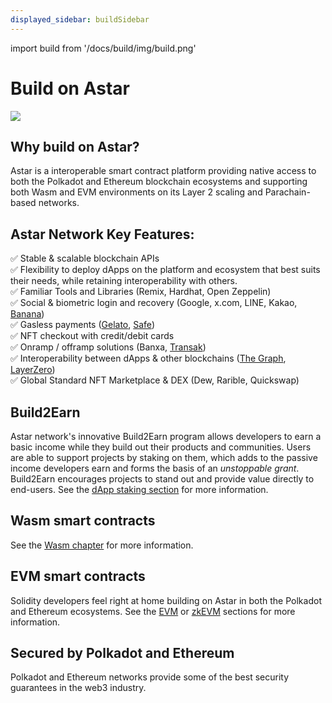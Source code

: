 ```yaml
---
displayed_sidebar: buildSidebar
---
```


import build from '/docs/build/img/build.png'

# Build on Astar

<div style={{textAlign: 'center'}}>
  <img src={build} caption="Documentation of all the resources builders need in order to start testing, deploying and interacting with smart contracts on the Astar network" style={{width: 1200}} />
  </div>

## Why build on Astar?

Astar is a interoperable smart contract platform providing native access to both the Polkadot and Ethereum blockchain ecosystems and supporting both Wasm and EVM environments on its Layer 2 scaling and Parachain-based networks.

## Astar Network Key Features:

✅ Stable & scalable blockchain APIs <br/>
✅ Flexibility to deploy dApps on the platform and ecosystem that best suits their needs, while retaining interoperability with others. <br/>
✅ Familiar Tools and Libraries (Remix, Hardhat, Open Zeppelin) <br/>
✅ Social & biometric login and recovery (Google, x.com, LINE, Kakao, [Banana](/docs/build/integrations/account-abstraction/banana/)) <br/>
✅ Gasless payments ([Gelato](/docs/build/zkEVM/integrations/account-abstraction/relayers/gelato-relay), [Safe](/docs/build/zkEVM/integrations/account-abstraction/safe--aa/))<br/>
✅ NFT checkout with credit/debit cards <br/>
✅ Onramp / offramp solutions (Banxa, [Transak](/docs/build/integrations/wallets/transak)) <br/>
✅ Interoperability between dApps & other blockchains ([The Graph](/docs/build/integrations/indexers/thegraph), [LayerZero](/docs/build/zkEVM/integrations/bridges-relays/AstarEVM-zkEVM)) <br/>
✅ Global Standard NFT Marketplace & DEX (Dew, Rarible, Quickswap) <br/>

## Build2Earn

Astar network's innovative Build2Earn program allows developers to earn a basic income while they build out their products and communities. Users are able to support projects by staking on them, which adds to the passive income developers earn and forms the basis of an _unstoppable grant_. Build2Earn encourages projects to stand out and provide value directly to end-users. See the [dApp staking section](/docs/use/dapp-staking/) for more information.

## Wasm smart contracts

See the [Wasm chapter](/docs/build/wasm) for more information.

## EVM smart contracts

Solidity developers feel right at home building on Astar in both the Polkadot and Ethereum ecosystems. See the [EVM](/docs/build/evm) or [zkEVM](/docs/build/zkEVM) sections for more information.

## Secured by Polkadot and Ethereum

Polkadot and Ethereum networks provide some of the best security guarantees in the web3 industry.

<br/>
